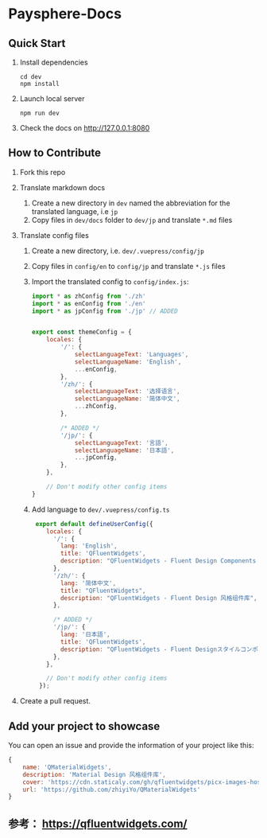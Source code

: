 # Paysphere-Docs


## Quick Start
1. Install dependencies
   ```shell
   cd dev
   npm install
   ```

2. Launch local server
   ```shell
   npm run dev
   ```

3. Check the docs on http://127.0.0.1:8080


## How to Contribute

1. Fork this repo
2. Translate markdown docs
   1. Create a new directory in `dev` named the abbreviation for the translated language, i.e `jp`
   2. Copy files in `dev/docs` folder to `dev/jp` and translate `*.md` files
3. Translate config files
   1. Create a new directory, i.e. `dev/.vuepress/config/jp`
   2. Copy files in `config/en` to `config/jp` and translate `*.js` files
   3. Import the translated config to `config/index.js`:

      ```js
      import * as zhConfig from './zh'
      import * as enConfig from './en'
      import * as jpConfig from './jp' // ADDED


      export const themeConfig = {
          locales: {
              '/': {
                  selectLanguageText: 'Languages',
                  selectLanguageName: 'English',
                  ...enConfig,
              },
              '/zh/': {
                  selectLanguageText: '选择语言',
                  selectLanguageName: '简体中文',
                  ...zhConfig,
              },

              /* ADDED */
              '/jp/': {
                  selectLanguageText: '言語',
                  selectLanguageName: '日本語',
                  ...jpConfig,
              },
          },

          // Don't modify other config items
      }
      ```
    4. Add language to `dev/.vuepress/config.ts`

       ```js
        export default defineUserConfig({
           locales: {
             '/': {
               lang: 'English',
               title: 'QFluentWidgets',
               description: "QFluentWidgets - Fluent Design Components Library",
             },
             '/zh/': {
               lang: '简体中文',
               title: "QFluentWidgets",
               description: "QFluentWidgets - Fluent Design 风格组件库",
             },

             /* ADDED */
             '/jp/': {
               lang: '日本語',
               title: 'QFluentWidgets',
               description: "QFluentWidgets - Fluent Designスタイルコンポーネントライブラリ",
             },
           },

           // Don't modify other config items
         });
       ```

4. Create a pull request.

## Add your project to showcase
You can open an issue and provide the information of your project like this:
```js
{
    name: 'QMaterialWidgets',
    description: 'Material Design 风格组件库',
    cover: 'https://cdn.staticaly.com/gh/qfluentwidgets/picx-images-hosting@master/20230824/QMaterialWidgets.v1z65mb7568.webp',
    url: 'https://github.com/zhiyiYo/QMaterialWidgets'
}
```

## 参考： https://qfluentwidgets.com/